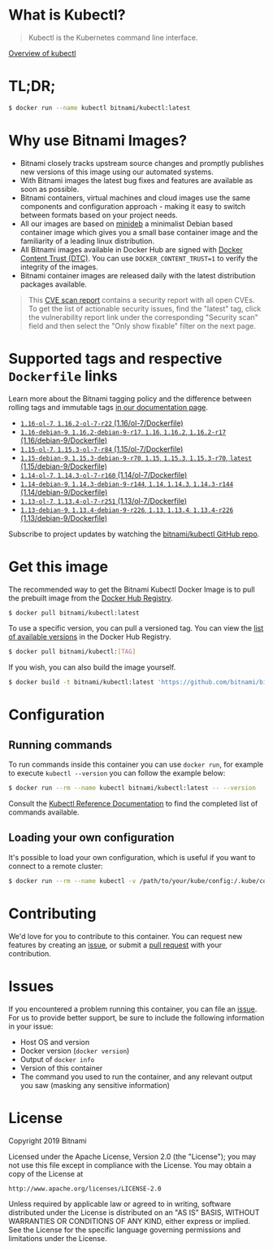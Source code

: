 
# What is Kubectl?

> Kubectl is the Kubernetes command line interface.

[Overview of kubectl](https://kubernetes.io/docs/reference/kubectl/overview/)

# TL;DR;

```bash
$ docker run --name kubectl bitnami/kubectl:latest
```

# Why use Bitnami Images?

* Bitnami closely tracks upstream source changes and promptly publishes new versions of this image using our automated systems.
* With Bitnami images the latest bug fixes and features are available as soon as possible.
* Bitnami containers, virtual machines and cloud images use the same components and configuration approach - making it easy to switch between formats based on your project needs.
* All our images are based on [minideb](https://github.com/bitnami/minideb) a minimalist Debian based container image which gives you a small base container image and the familiarity of a leading linux distribution.
* All Bitnami images available in Docker Hub are signed with [Docker Content Trust (DTC)](https://docs.docker.com/engine/security/trust/content_trust/). You can use `DOCKER_CONTENT_TRUST=1` to verify the integrity of the images.
* Bitnami container images are released daily with the latest distribution packages available.


> This [CVE scan report](https://quay.io/repository/bitnami/kubectl?tab=tags) contains a security report with all open CVEs. To get the list of actionable security issues, find the "latest" tag, click the vulnerability report link under the corresponding "Security scan" field and then select the "Only show fixable" filter on the next page.

# Supported tags and respective `Dockerfile` links

Learn more about the Bitnami tagging policy and the difference between rolling tags and immutable tags [in our documentation page](https://docs.bitnami.com/containers/how-to/understand-rolling-tags-containers/).


* [`1.16-ol-7`, `1.16.2-ol-7-r22` (1.16/ol-7/Dockerfile)](https://github.com/bitnami/bitnami-docker-kubectl/blob/1.16.2-ol-7-r22/1.16/ol-7/Dockerfile)
* [`1.16-debian-9`, `1.16.2-debian-9-r17`, `1.16`, `1.16.2`, `1.16.2-r17` (1.16/debian-9/Dockerfile)](https://github.com/bitnami/bitnami-docker-kubectl/blob/1.16.2-debian-9-r17/1.16/debian-9/Dockerfile)
* [`1.15-ol-7`, `1.15.3-ol-7-r84` (1.15/ol-7/Dockerfile)](https://github.com/bitnami/bitnami-docker-kubectl/blob/1.15.3-ol-7-r84/1.15/ol-7/Dockerfile)
* [`1.15-debian-9`, `1.15.3-debian-9-r70`, `1.15`, `1.15.3`, `1.15.3-r70`, `latest` (1.15/debian-9/Dockerfile)](https://github.com/bitnami/bitnami-docker-kubectl/blob/1.15.3-debian-9-r70/1.15/debian-9/Dockerfile)
* [`1.14-ol-7`, `1.14.3-ol-7-r160` (1.14/ol-7/Dockerfile)](https://github.com/bitnami/bitnami-docker-kubectl/blob/1.14.3-ol-7-r160/1.14/ol-7/Dockerfile)
* [`1.14-debian-9`, `1.14.3-debian-9-r144`, `1.14`, `1.14.3`, `1.14.3-r144` (1.14/debian-9/Dockerfile)](https://github.com/bitnami/bitnami-docker-kubectl/blob/1.14.3-debian-9-r144/1.14/debian-9/Dockerfile)
* [`1.13-ol-7`, `1.13.4-ol-7-r251` (1.13/ol-7/Dockerfile)](https://github.com/bitnami/bitnami-docker-kubectl/blob/1.13.4-ol-7-r251/1.13/ol-7/Dockerfile)
* [`1.13-debian-9`, `1.13.4-debian-9-r226`, `1.13`, `1.13.4`, `1.13.4-r226` (1.13/debian-9/Dockerfile)](https://github.com/bitnami/bitnami-docker-kubectl/blob/1.13.4-debian-9-r226/1.13/debian-9/Dockerfile)

Subscribe to project updates by watching the [bitnami/kubectl GitHub repo](https://github.com/bitnami/bitnami-docker-kubectl).

# Get this image

The recommended way to get the Bitnami Kubectl Docker Image is to pull the prebuilt image from the [Docker Hub Registry](https://hub.docker.com/r/bitnami/kubectl).

```bash
$ docker pull bitnami/kubectl:latest
```

To use a specific version, you can pull a versioned tag. You can view the [list of available versions](https://hub.docker.com/r/bitnami/kubectl/tags/) in the Docker Hub Registry.

```bash
$ docker pull bitnami/kubectl:[TAG]
```

If you wish, you can also build the image yourself.

```bash
$ docker build -t bitnami/kubectl:latest 'https://github.com/bitnami/bitnami-docker-kubectl.git#master:1.15/debian-9'
```

# Configuration

## Running commands

To run commands inside this container you can use `docker run`, for example to execute `kubectl --version` you can follow the example below:

```bash
$ docker run --rm --name kubectl bitnami/kubectl:latest -- --version
```

Consult the [Kubectl Reference Documentation](https://kubernetes.io/docs/reference/generated/kubectl/kubectl-commands) to find the completed list of commands available.

## Loading your own configuration

It's possible to load your own configuration, which is useful if you want to connect to a remote cluster:

```bash
$ docker run --rm --name kubectl -v /path/to/your/kube/config:/.kube/config bitnami/kubectl:latest
```

# Contributing

We'd love for you to contribute to this container. You can request new features by creating an [issue](https://github.com/bitnami/bitnami-docker-kubectl/issues), or submit a [pull request](https://github.com/bitnami/bitnami-docker-kubectl/pulls) with your contribution.

# Issues

If you encountered a problem running this container, you can file an [issue](https://github.com/bitnami/bitnami-docker-kubectl/issues). For us to provide better support, be sure to include the following information in your issue:

- Host OS and version
- Docker version (`docker version`)
- Output of `docker info`
- Version of this container
- The command you used to run the container, and any relevant output you saw (masking any sensitive information)

# License

Copyright 2019 Bitnami

Licensed under the Apache License, Version 2.0 (the "License");
you may not use this file except in compliance with the License.
You may obtain a copy of the License at

    http://www.apache.org/licenses/LICENSE-2.0

Unless required by applicable law or agreed to in writing, software
distributed under the License is distributed on an "AS IS" BASIS,
WITHOUT WARRANTIES OR CONDITIONS OF ANY KIND, either express or implied.
See the License for the specific language governing permissions and
limitations under the License.
